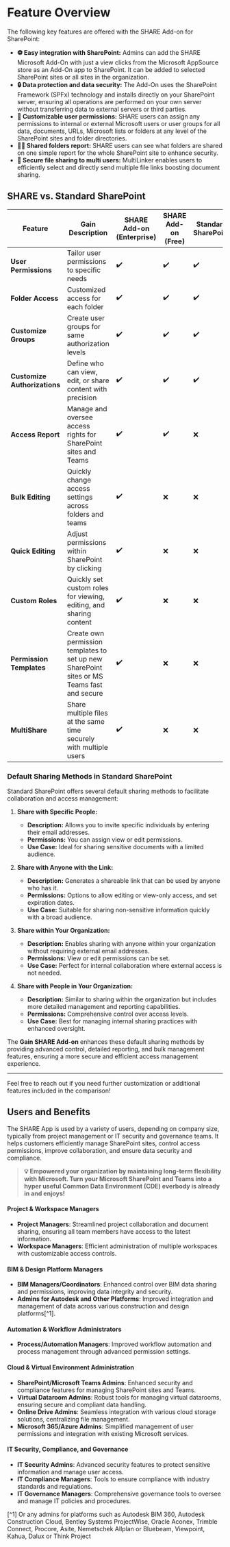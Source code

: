 # Feature Overview

The following key features are offered with the SHARE Add-on for SharePoint:

* **⚽ Easy integration with SharePoint:** Admins can add the SHARE Microsoft Add-On with just a view clicks from the Microsoft AppSource store as an Add-On app to SharePoint. It can be added to selected SharePoint sites or all sites in the organization.
* **🔒 Data protection and data security:** The Add-On uses the SharePoint Framework (SPFx) technology and installs directly on your SharePoint server, ensuring all operations are performed on your own server without transferring data to external servers or third parties.
* **🎨 Customizable user permissions:** SHARE users can assign any permissions to internal or external Microsoft users or user groups for all data, documents, URLs, Microsoft lists or folders at any level of the SharePoint sites and folder directories.
* **🕵️‍♂️ Shared folders report:** SHARE users can see what folders are shared on one simple report for the whole SharePoint site to enhance security.
* **👥 Secure file sharing to multi users:** MultiLinker enables users to efficiently select and directly send multiple file links boosting document sharing.

## SHARE vs. Standard SharePoint

| **Feature**                     | **Gain Description**                                                                                              | **SHARE Add-on (Enterprise)** | **SHARE Add-on (Free)** | **Standard SharePoint** |
|---------------------------------|-------------------------------------------------------------------------------------------------------------------|-------------------------------|-------------------------|-------------------------|
| **User Permissions**            | Tailor user permissions to specific needs                                                                        | ✔️                            | ✔️                      | ✔️                      |
| **Folder Access**               | Customized access for each folder                                                                                 | ✔️                            | ✔️                      | ✔️                      |
| **Customize Groups**            | Create user groups for same authorization levels                                                                  | ✔️                            | ✔️                      | ✔️                      |
| **Customize Authorizations**    | Define who can view, edit, or share content with precision                                                       | ✔️                            | ✔️                      | ✔️                      |
| **Access Report**               | Manage and oversee access rights for SharePoint sites and Teams                                                   | ✔️                            | ✔️                      | ❌                      |
| **Bulk Editing**                | Quickly change access settings across folders and teams                                                            | ✔️                            | ❌                      | ❌                      |
| **Quick Editing**               | Adjust permissions within SharePoint by clicking                                                                    | ✔️                            | ❌                      | ❌                      |
| **Custom Roles**                | Quickly set custom roles for viewing, editing, and sharing content                                                 | ✔️                            | ❌                      | ❌                      |
| **Permission Templates**        | Create own permission templates to set up new SharePoint sites or MS Teams fast and secure                         | ✔️                            | ❌                      | ❌                      |
| **MultiShare**                  | Share multiple files at the same time securely with multiple users                                                 | ✔️                            | ❌                      | ❌                      |

### **Default Sharing Methods in Standard SharePoint**

Standard SharePoint offers several default sharing methods to facilitate collaboration and access management:

1. **Share with Specific People:**
   - **Description:** Allows you to invite specific individuals by entering their email addresses.
   - **Permissions:** You can assign view or edit permissions.
   - **Use Case:** Ideal for sharing sensitive documents with a limited audience.

2. **Share with Anyone with the Link:**
   - **Description:** Generates a shareable link that can be used by anyone who has it.
   - **Permissions:** Options to allow editing or view-only access, and set expiration dates.
   - **Use Case:** Suitable for sharing non-sensitive information quickly with a broad audience.

3. **Share within Your Organization:**
   - **Description:** Enables sharing with anyone within your organization without requiring external email addresses.
   - **Permissions:** View or edit permissions can be set.
   - **Use Case:** Perfect for internal collaboration where external access is not needed.

4. **Share with People in Your Organization:**
   - **Description:** Similar to sharing within the organization but includes more detailed management and reporting capabilities.
   - **Permissions:** Comprehensive control over access levels.
   - **Use Case:** Best for managing internal sharing practices with enhanced oversight.

The **Gain SHARE Add-on** enhances these default sharing methods by providing advanced control, detailed reporting, and bulk management features, ensuring a more secure and efficient access management experience.

---

Feel free to reach out if you need further customization or additional features included in the comparison!

## Users and Benefits

The SHARE App is used by a variety of users, depending on company size, typically from project management or IT security and governance teams. It helps customers efficiently manage SharePoint sites, control access permissions, improve collaboration, and ensure data security and compliance.

>**💡 Empowered your organization by maintaining long-term flexibility with Microsoft. Turn your Microsoft SharePoint and Teams into a hyper useful Common Data Environment (CDE) everbody is already in and enjoys!**

#### Project & Workspace Managers
* **Project Managers**: Streamlined project collaboration and document sharing, ensuring all team members have access to the latest information.
* **Workspace Managers**: Efficient administration of multiple workspaces with customizable access controls.

#### BIM & Design Platform Managers
* **BIM Managers/Coordinators**: Enhanced control over BIM data sharing and permissions, improving data integrity and security.
* **Admins for Autodesk and Other Platforms**: Improved integration and management of data across various construction and design platforms[^1].

#### Automation & Workflow Administrators
* **Process/Automation Managers**: Improved workflow automation and process management through advanced permission settings.

#### Cloud & Virtual Environment Administration
* **SharePoint/Microsoft Teams Admins**: Enhanced security and compliance features for managing SharePoint sites and Teams.
* **Virtual Dataroom Admins**: Robust tools for managing virtual datarooms, ensuring secure and compliant data handling.
* **Online Drive Admins**: Seamless integration with various cloud storage solutions, centralizing file management.
* **Microsoft 365/Azure Admins**: Simplified management of user permissions and integration with existing Microsoft services.

#### IT Security, Compliance, and Governance
* **IT Security Admins**: Advanced security features to protect sensitive information and manage user access.
* **IT Compliance Managers**: Tools to ensure compliance with industry standards and regulations.
* **IT Governance Managers**: Comprehensive governance tools to oversee and manage IT policies and procedures.

[^1] Or any admins for platforms such as Autodesk BIM 360, Autodesk Construction Cloud, Bentley Systems ProjectWise, Oracle Aconex, Trimble Connect, Procore, Asite, Nemetschek Allplan or Bluebeam, Viewpoint, Kahua, Dalux or Think Project
